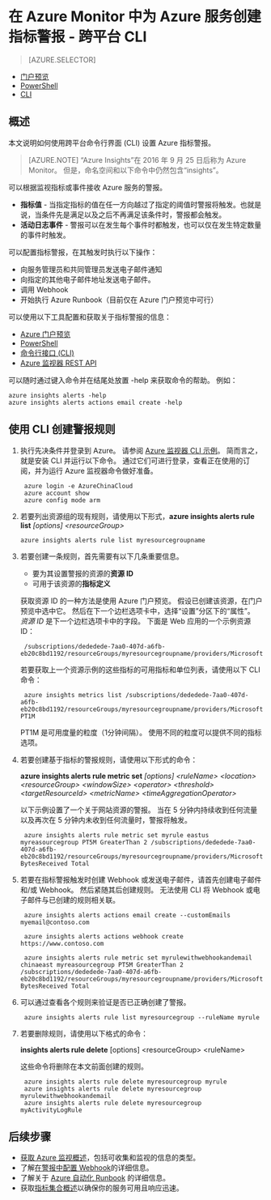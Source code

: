 <properties
    pageTitle="为 Azure 服务创建警报 - 跨平台 CLI | Azure"
    description="满足指定的条件时，触发电子邮件、通知、调用网站 URL (webhook) 或自动执行。"
    author="rboucher"
    manager="carmonm"
    editor=""
    services="monitoring-and-diagnostics"
    documentationcenter="monitoring-and-diagnostics"
    translationtype="Human Translation" />
<tags
    ms.assetid="5c6a2d27-7dcc-4f89-8752-9bb31b05ff35"
    ms.service="monitoring-and-diagnostics"
    ms.workload="na"
    ms.tgt_pltfrm="na"
    ms.devlang="na"
    ms.topic="article"
    ms.date="10/24/2016"
    wacn.date="05/02/2017"
    ms.author="robb"
    ms.sourcegitcommit="78da854d58905bc82228bcbff1de0fcfbc12d5ac"
    ms.openlocfilehash="94754c6f0b12312734e8f150fbecb05aec8cce87"
    ms.lasthandoff="04/22/2017" />

# <a name="create-metric-alerts-in-azure-monitor-for-azure-services---cross-platform-cli"></a>在 Azure Monitor 中为 Azure 服务创建指标警报 - 跨平台 CLI
> [AZURE.SELECTOR]
- [门户预览](/documentation/articles/insights-alerts-portal/)
- [PowerShell](/documentation/articles/insights-alerts-powershell/)
- [CLI](/documentation/articles/insights-alerts-command-line-interface/)

## <a name="overview"></a>概述
本文说明如何使用跨平台命令行界面 (CLI) 设置 Azure 指标警报。

> [AZURE.NOTE]
> “Azure Insights”在 2016 年 9 月 25 日后称为 Azure Monitor。 但是，命名空间和以下命令中仍然包含“insights”。
> 
> 

可以根据监视指标或事件接收 Azure 服务的警报。

- **指标值** - 当指定指标的值在任一方向越过了指定的阈值时警报将触发。也就是说，当条件先是满足以及之后不再满足该条件时，警报都会触发。
- **活动日志事件** - 警报可以在发生每个事件时都触发，也可以仅在发生特定数量的事件时触发。

可以配置指标警报，在其触发时执行以下操作：

- 向服务管理员和共同管理员发送电子邮件通知
- 向指定的其他电子邮件地址发送电子邮件。
- 调用 Webhook
- 开始执行 Azure Runbook（目前仅在 Azure 门户预览中可行）

可以使用以下工具配置和获取关于指标警报的信息：

- [Azure 门户预览](/documentation/articles/insights-alerts-portal/)
- [PowerShell](/documentation/articles/insights-alerts-powershell/)
- [命令行接口 (CLI)](/documentation/articles/insights-alerts-command-line-interface/) 
- [Azure 监视器 REST API](https://msdn.microsoft.com/zh-cn/library/azure/dn931945.aspx)

可以随时通过键入命令并在结尾处放置 -help 来获取命令的帮助。 例如：

	azure insights alerts -help
	azure insights alerts actions email create -help

## <a name="create-alert-rules-using-the-cli"></a>使用 CLI 创建警报规则
1. 执行先决条件并登录到 Azure。 请参阅 [Azure 监视器 CLI 示例](/documentation/articles/insights-cli-samples/)。 简而言之，就是安装 CLI 并运行以下命令。 通过它们可进行登录，查看正在使用的订阅，并为运行 Azure 监视器命令做好准备。

    	azure login -e AzureChinaCloud
    	azure account show
    	azure config mode arm 


2.  若要列出资源组的现有规则，请使用以下形式，**azure insights alerts rule list** *[options] &lt;resourceGroup&gt;*

        azure insights alerts rule list myresourcegroupname

3. 若要创建一条规则，首先需要有以下几条重要信息。 
	- 要为其设置警报的资源的**资源 ID**
	- 可用于该资源的**指标定义**
	
    获取资源 ID 的一种方法是使用 Azure 门户预览。 假设已创建该资源，在门户预览中选中它。 然后在下一个边栏选项卡中，选择“设置”分区下的“属性”。 *资源 ID* 是下一个边栏选项卡中的字段。 
    下面是 Web 应用的一个示例资源 ID：
  

    	/subscriptions/dededede-7aa0-407d-a6fb-eb20c8bd1192/resourceGroups/myresourcegroupname/providers/Microsoft.Web/sites/mywebsitename

    若要获取上一个资源示例的这些指标的可用指标和单位列表，请使用以下 CLI命令：  


    	azure insights metrics list /subscriptions/dededede-7aa0-407d-a6fb-eb20c8bd1192/resourceGroups/myresourcegroupname/providers/Microsoft.Web/sites/mywebsitename PT1M 

     PT1M 是可用度量的粒度（1分钟间隔）。 使用不同的粒度可以提供不同的指标选项。
4. 若要创建基于指标的警报规则，请使用以下形式的命令：
 
	**azure insights alerts rule metric set** *[options] &lt;ruleName&gt; &lt;location&gt; &lt;resourceGroup&gt; &lt;windowSize&gt; &lt;operator&gt; &lt;threshold&gt; &lt;targetResourceId&gt; &lt;metricName&gt; &lt;timeAggregationOperator&gt;*
	
    以下示例设置了一个关于网站资源的警报。 当在 5 分钟内持续收到任何流量以及再次在 5 分钟内未收到任何流量时，警报将触发。 


    	azure insights alerts rule metric set myrule eastus myreasourcegroup PT5M GreaterThan 2 /subscriptions/dededede-7aa0-407d-a6fb-eb20c8bd1192/resourceGroups/myresourcegroupname/providers/Microsoft.Web/sites/mywebsitename BytesReceived Total


5. 若要在指标警报触发时创建 Webhook 或发送电子邮件，请首先创建电子邮件和/或 Webhook。 然后紧随其后创建规则。 无法使用 CLI 将 Webhook 或电子邮件与已创建的规则相关联。
 

    	azure insights alerts actions email create --customEmails myemail@contoso.com
    
    	azure insights alerts actions webhook create https://www.contoso.com
    
    	azure insights alerts rule metric set myrulewithwebhookandemail chinaeast myreasourcegroup PT5M GreaterThan 2 /subscriptions/dededede-7aa0-407d-a6fb-eb20c8bd1192/resourceGroups/myresourcegroupname/providers/Microsoft.Web/sites/mywebsitename BytesReceived Total

6. 可以通过查看各个规则来验证是否已正确创建了警报。


        azure insights alerts rule list myresourcegroup --ruleName myrule

8. 若要删除规则，请使用以下格式的命令： 

	**insights alerts rule delete** [options] &lt;resourceGroup&gt; &lt;ruleName&gt;

    这些命令将删除在本文前面创建的规则。

    
        azure insights alerts rule delete myresourcegroup myrule
        azure insights alerts rule delete myresourcegroup myrulewithwebhookandemail
        azure insights alerts rule delete myresourcegroup myActivityLogRule

## <a name="next-steps"></a>后续步骤

* [获取 Azure 监视概述](/documentation/articles/monitoring-overview/)，包括可收集和监视的信息的类型。
* 了解[在警报中配置 Webhook](/documentation/articles/insights-webhooks-alerts/)的详细信息。
* 了解关于 [Azure 自动化 Runbook](/documentation/articles/automation-starting-a-runbook/) 的详细信息。
* 获取[指标集合概述](/documentation/articles/insights-how-to-customize-monitoring/)以确保你的服务可用且响应迅速。
<!---HONumber=Mooncake_0227_2017-->
<!--Update_Description:update wording and link references -->